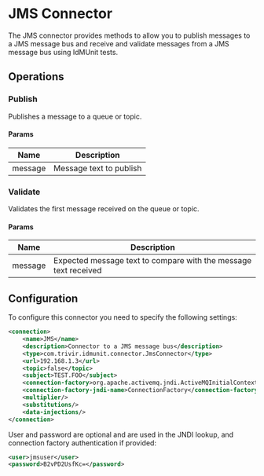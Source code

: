 # JMS Connector

The JMS connector provides methods to allow you to publish messages to a JMS message bus and receive and validate messages from a JMS message bus using IdMUnit tests.

## Operations

### Publish

Publishes a message to a queue or topic.

#### Params

| Name    | Description             |
| ------- | ----------------------- |
| message | Message text to publish |

### Validate

Validates the first message received on the queue or topic.

#### Params

| Name    | Description                                                     |
| ------- | --------------------------------------------------------------- |
| message | Expected message text to compare with the message text received |

## Configuration

To configure this connector you need to specify the following settings:

```xml
<connection>
    <name>JMS</name>
    <description>Connector to a JMS message bus</description>
    <type>com.trivir.idmunit.connector.JmsConnector</type>
    <url>192.168.1.3</url>
    <topic>false</topic>
    <subject>TEST.FOO</subject>
    <connection-factory>org.apache.activemq.jndi.ActiveMQInitialContextFactory</connection-factory>
    <connection-factory-jndi-name>ConnectionFactory</connection-factory-jndi-name>
    <multiplier/>
    <substitutions/>
    <data-injections/>
</connection>
```

User and password are optional and are used in the JNDI lookup, and connection factory authentication if provided:

```xml
<user>jmsuser</user>
<password>B2vPD2UsfKc=</password>
```
